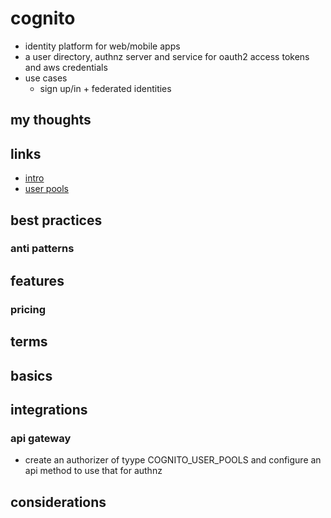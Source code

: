 # cognito

- identity platform for web/mobile apps
- a user directory, authnz server and service for oauth2 access tokens and aws credentials
- use cases
  - sign up/in + federated identities

## my thoughts

## links

- [intro](https://docs.aws.amazon.com/cognito/latest/developerguide/what-is-amazon-cognito.html)
- [user pools](https://docs.aws.amazon.com/cognito/latest/developerguide/cognito-user-identity-pools.html)

## best practices

### anti patterns

## features

### pricing

## terms

## basics

## integrations

### api gateway

- create an authorizer of tyype COGNITO_USER_POOLS and configure an api method to use that for authnz

## considerations
